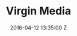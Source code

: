 ---
title: Virgin Media
date: 2016-04-12 13:35:00 Z
img: 
video: 
company: Rattling Stick
runtime: Commercial
director: Sara Dunlop
producers: Stuart Bentham
role: Production Assistant
is-featured:
---